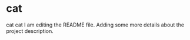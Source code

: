 # cat
cat cat
I am editing the README file. Adding some more details about the project description.
